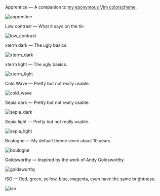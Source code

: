Apprentice — A companion to [my eponymous Vim colorscheme](https://github.com/romainl/Apprentice).

![apprentice](apprentice.png)

Low contrast — What it says on the tin.

![low_contrast](low_contrast.png)

xterm dark — The ugly basics.

![xterm_dark](xterm_dark.png)

xterm light — The ugly basics.

![xterm_light](xterm_light.png)

Cold Wave — Pretty but not really usable.

![cold_wave](cold_wave.png)

Sepia dark — Pretty but not really usable.

![sepia_dark](sepia_dark.png)

Sepia light — Pretty but not really usable.

![sepia_light](sepia_light.png)

Boulogne — My default theme since about 10 years.

![boulogne](boulogne.png)

Goldsworthy — Inspired by the work of Andy Goldsworthy.

![goldsworthy](goldsworthy.png)

ISO — Red, green, yellow, blue, magenta, cyan have the same brightness.

![iso](iso.png)
